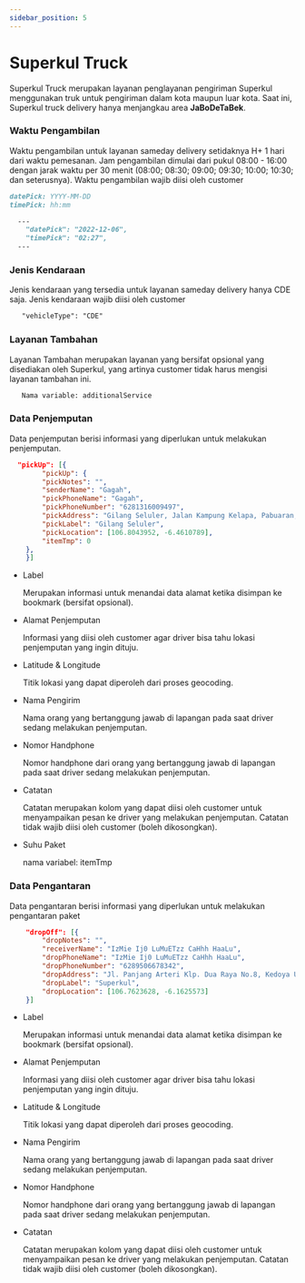 ```yaml
---
sidebar_position: 5
---
```


# Superkul Truck

Superkul Truck merupakan layanan penglayanan pengiriman Superkul menggunakan truk untuk pengiriman dalam kota maupun luar kota. Saat ini, Superkul truck delivery hanya menjangkau area **JaBoDeTaBek**.

### Waktu Pengambilan

<p style={{marginLeft: "30px"}}> Waktu pengambilan untuk layanan sameday delivery setidaknya H+ 1 hari dari waktu pemesanan. Jam pengambilan dimulai dari pukul 08:00 - 16:00 dengan jarak waktu per 30 menit (08:00; 08:30; 09:00; 09:30; 10:00; 10:30; dan seterusnya). Waktu pengambilan wajib diisi oleh customer
</p>

```md title=Format
datePick: YYYY-MM-DD
timePick: hh:mm
```
```md title="Contoh" {2-3}
  ---
	"datePick": "2022-12-06",
	"timePick": "02:27",
  ---
```
### Jenis Kendaraan
<p style={{marginLeft: "20px"}}>Jenis kendaraan yang tersedia untuk layanan sameday delivery hanya CDE saja. Jenis kendaraan wajib diisi oleh customer</p>

```md =Vehicle-Type
   "vehicleType": "CDE"
```


### Layanan Tambahan
<p style={{marginLeft: "20px"}}>Layanan Tambahan merupakan layanan yang bersifat opsional yang disediakan oleh Superkul, yang artinya customer tidak harus mengisi layanan tambahan ini.</p>

```md =
   Nama variable: additionalService
```

### Data Penjemputan

<p style={{marginLeft: "20px"}}>Data penjemputan berisi informasi yang diperlukan untuk melakukan penjemputan. </p>

```json title="Variable"
  "pickUp": [{
		"pickUp": {
		"pickNotes": "",
		"senderName": "Gagah",
		"pickPhoneName": "Gagah",
		"pickPhoneNumber": "6281316009497",
		"pickAddress": "Gilang Seluler, Jalan Kampung Kelapa, Pabuaran, Bogor Regency, West Java, Indonesia",
		"pickLabel": "Gilang Seluler",
		"pickLocation": [106.8043952, -6.4610789],
		"itemTmp": 0
	},
    }]
```
- Label

  Merupakan informasi untuk menandai data alamat ketika disimpan ke bookmark (bersifat opsional).

- Alamat Penjemputan

  Informasi yang diisi oleh customer agar driver bisa tahu lokasi penjemputan yang ingin dituju.

- Latitude & Longitude

  Titik lokasi yang dapat diperoleh dari proses geocoding.

- Nama Pengirim

  Nama orang yang bertanggung jawab di lapangan pada saat driver sedang melakukan penjemputan.

- Nomor Handphone

  Nomor handphone dari orang yang bertanggung jawab di lapangan pada saat driver sedang melakukan penjemputan.

- Catatan

  Catatan merupakan kolom yang dapat diisi oleh customer untuk menyampaikan pesan ke driver yang melakukan penjemputan. Catatan tidak wajib diisi oleh customer (boleh dikosongkan).

- Suhu Paket

  nama variabel: itemTmp



### Data Pengantaran

<p style={{marginLeft: "20px"}}>Data pengantaran berisi informasi yang diperlukan untuk melakukan pengantaran paket</p>

```json 
    "dropOff": [{
		"dropNotes": "",
		"receiverName": "IzMie Ij0 LuMuETzz CaHhh HaaLu",
		"dropPhoneName": "IzMie Ij0 LuMuETzz CaHhh HaaLu",
		"dropPhoneNumber": "6289506678342",
		"dropAddress": "Jl. Panjang Arteri Klp. Dua Raya No.8, Kedoya Utara, Kec. Kb. Jeruk, Kota Jakarta Barat, Daerah Khusus Ibukota Jakarta 11520",
		"dropLabel": "Superkul",
		"dropLocation": [106.7623628, -6.1625573]
	}]
```

- Label

  Merupakan informasi untuk menandai data alamat ketika disimpan ke bookmark (bersifat opsional).

- Alamat Penjemputan

  Informasi yang diisi oleh customer agar driver bisa tahu lokasi penjemputan yang ingin dituju.

- Latitude & Longitude

  Titik lokasi yang dapat diperoleh dari proses geocoding.

- Nama Pengirim

  Nama orang yang bertanggung jawab di lapangan pada saat driver sedang melakukan penjemputan.

- Nomor Handphone

  Nomor handphone dari orang yang bertanggung jawab di lapangan pada saat driver sedang melakukan penjemputan.

- Catatan

  Catatan merupakan kolom yang dapat diisi oleh customer untuk menyampaikan pesan ke driver yang melakukan penjemputan. Catatan tidak wajib diisi oleh customer (boleh dikosongkan).
